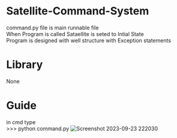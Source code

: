 # Satellite-Command-System
command.py file is main runnable file<br/>
When Program is called Sataellite is seted to Intial State  <br/>
Program is designed with well structure with Exception statements   

# Library 

None

# Guide
in cmd type<br/> >>> python command.py 
![Screenshot 2023-09-23 222030](https://github.com/pavan656463/Satellite-Command-System/assets/90201479/5fb5e503-d437-46c8-a959-2cbcb170a3f9)


